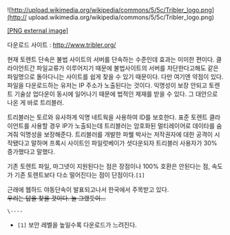 ![http://upload.wikimedia.org/wikipedia/commons/5/5c/Tribler_logo.png](http://
upload.wikimedia.org/wikipedia/commons/5/5c/Tribler_logo.png)

[[PNG external
image]](http://upload.wikimedia.org/wikipedia/commons/5/5c/Tribler_logo.png)

다운로드 사이트 : <http://www.tribler.org/>

현재 토렌트 단속은 불법 사이트의 서버를 단속하는 수준인데 효과는 미미한 편이다. 클라이언트간 파일교류가 이루어지기 때문에 불법사이트의
서버를 차단한다고해도 같은 파일명으로 돌아다니는 사이트를 쉽게 찾을 수 있기 때문이다. 다만 여기엔 약점이 있다. 파일을 다운로드하는 유저는
IP 주소가 노출된다는 것이다. 익명성이 보장 안되고 토렌트 기술상 업다운이 동시에 일어나기 때문에 법적인 제재를 받을 수 있다. 그
대안으로 나온 게 바로 트리블러.

트리블러는 토르와 유사하게 익명 네트웍을 사용하여 ID를 보호한다. 표준 토렌트 클라이언트를 사용할 경우 IP가 노출되는데 트리블러는
암호화된 멀티레이어로 데이타를 숨겨줘 익명성을 보장해준다. 트리블러를 개발한 파웰 박사는 저작권자에 대한 공격이 시작됐다고 말하며 프록시
사이트인 파일럿베이가 셧다운되자 트리블러 사용자가 30% 증가했다고 말했다.

기존 토렌트 파일, 마그넷이 지원된다는 점은 장점이나 100% 호환은 안된다는 점, 속도가 기존 토렌트보다 다소 떨어진다는 점이
단점이다.`[1]`

근래에 웹하드 야동단속이 발표되고나서 한국에서 주목받고 있다.  
<del>우리는 답을 찾을 것이다. 늘 그랬듯이...</del>

`\----`

  * `[1]` 보안 레벨을 높일수록 다운로드가 느려진다.

